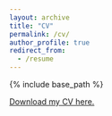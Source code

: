 ```yaml
---
layout: archive
title: "CV"
permalink: /cv/
author_profile: true
redirect_from:
  - /resume
---
```


{% include base_path %}

[Download my CV here.](http://yw-ray.github.io/files/YoungwooJeong_CV.pdf)
